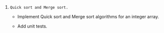 1. `Quick sort and Merge sort.`
    - Implement Quick sort and Merge sort algorithms for an integer array.

    - Add unit tests.
